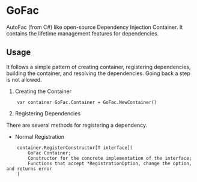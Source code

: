 # GoFac

AutoFac (from C#) like open-source Dependency Injection Container. It contains the lifetime management features for dependencies.

## Usage

It follows a simple pattern of creating container, registering dependencies, building the container, and resolving the dependencies. Going back a step is not allowed.

1. Creating the Container

```golang
    var container GoFac.Container = GoFac.NewContainer()
```

2. Registering Dependencies

There are several methods for registering a dependency.

  * Normal Registration

```golang
    container.RegisterConstructor[T interface](
        GoFac Container;
        Constructor for the concrete implementation of the interface;
        Functions that accept *RegistrationOption, change the option, and returns error
    )
```
